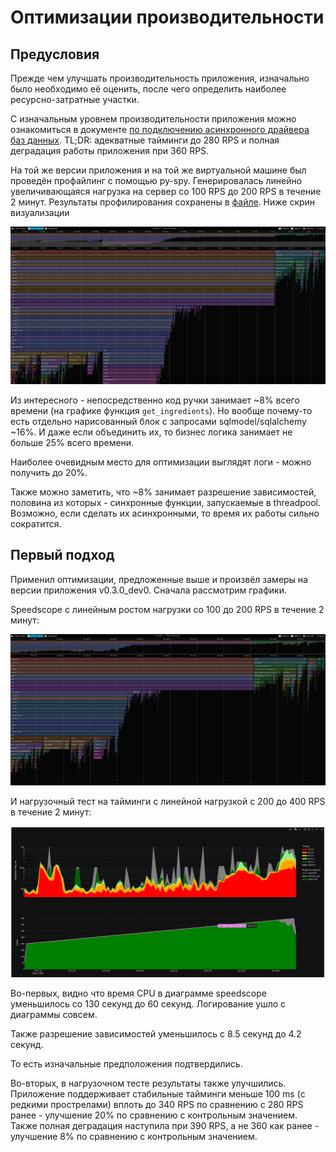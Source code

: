 # Оптимизации производительности

## Предусловия

Прежде чем улучшать производительность приложения, изначально было необходимо её оценить, после чего определить наиболее ресурсно-затратные участки.

С изначальным уровнем производительности приложения можно ознакомиться в документе [по подключению асинхронного драйвера баз данных](./async_driver_perfomance.md). TL;DR: адекватные тайминги до 280 RPS и полная деградация работы приложения при 360 RPS.

На той же версии приложения и на той же виртуальной машине был проведён профайлинг с помощью py-spy. Генерировалась линейно увеличивающаяся нагрузка на сервер со 100 RPS до 200 RPS в течение 2 минут. Результаты профилирования сохранены в [файле](./speedscope/2025-05-02_15-25-13_control.prof). Ниже скрин визуализации

![Визуализация контрольного профиля приложения под тестовой нагрузкой](./images/2025-05-02_15-48-50_profile_from_100rps_to_200rps_for_2m.png)

Из интересного - непосредственно код ручки занимает ~8% всего времени (на графике функция `get_ingredients`). Но вообще почему-то есть отдельно нарисованный блок с запросами sqlmodel/sqlalchemy ~16%. И даже если объединить их, то бизнес логика занимает не больше 25% всего времени.

Наиболее очевидным место для оптимизации выглядят логи - можно получить до 20%.

Также можно заметить, что ~8% занимает разрешение зависимостей, половина из которых - синхронные функции, запускаемые в threadpool. Возможно, если сделать их асинхронными, то время их работы сильно сократится.

## Первый подход

Применил оптимизации, предложенные выше и произвёл замеры на версии приложения v0.3.0_dev0. Сначала рассмотрим графики.

Speedscope с линейным ростом нагрузки со 100 до 200 RPS в течение 2 минут:

![Диаграмма speedscope](./images/2025-05-02_22-24-32_profile_from_100rps_to_200rps_for_2m.png)

И нагрузочный тест на тайминги с линейной нагрузкой с 200 до 400 RPS в течение 2 минут:

![Тайминги](./images/Screenshot_From_2025-05-02_22-26-15.png)

Во-первых, видно что время CPU в диаграмме speedscope уменьшилось со 130 секунд до 60 секунд. Логирование ушло с диаграммы совсем.

Также разрешение зависимостей уменьшилось с 8.5 секунд до 4.2 секунд.

То есть изначальные предположения подтвердились.

Во-вторых, в нагрузочном тесте результаты также улучшились. Приложение поддерживает стабильные тайминги меньше 100 ms (с редкими прострелами) вплоть до 340 RPS по сравнению с 280 RPS ранее - улучшение 20% по сравнению с контрольным значением. Также полная деградация наступила при 390 RPS, а не 360 как ранее - улучшение 8% по сравнению с контрольным значением.
